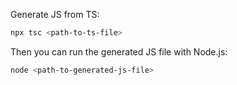 Generate JS from TS:

```bash
npx tsc <path-to-ts-file>
```

Then you can run the generated JS file with Node.js:

```bash
node <path-to-generated-js-file>
```